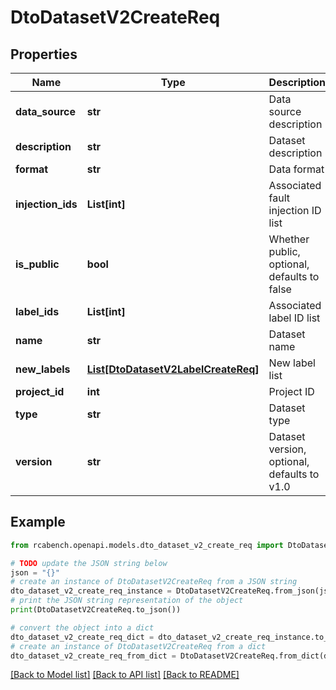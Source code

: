# DtoDatasetV2CreateReq


## Properties

Name | Type | Description | Notes
------------ | ------------- | ------------- | -------------
**data_source** | **str** | Data source description | [optional] 
**description** | **str** | Dataset description | [optional] 
**format** | **str** | Data format | [optional] 
**injection_ids** | **List[int]** | Associated fault injection ID list | [optional] 
**is_public** | **bool** | Whether public, optional, defaults to false | [optional] 
**label_ids** | **List[int]** | Associated label ID list | [optional] 
**name** | **str** | Dataset name | 
**new_labels** | [**List[DtoDatasetV2LabelCreateReq]**](DtoDatasetV2LabelCreateReq.md) | New label list | [optional] 
**project_id** | **int** | Project ID | 
**type** | **str** | Dataset type | 
**version** | **str** | Dataset version, optional, defaults to v1.0 | [optional] 

## Example

```python
from rcabench.openapi.models.dto_dataset_v2_create_req import DtoDatasetV2CreateReq

# TODO update the JSON string below
json = "{}"
# create an instance of DtoDatasetV2CreateReq from a JSON string
dto_dataset_v2_create_req_instance = DtoDatasetV2CreateReq.from_json(json)
# print the JSON string representation of the object
print(DtoDatasetV2CreateReq.to_json())

# convert the object into a dict
dto_dataset_v2_create_req_dict = dto_dataset_v2_create_req_instance.to_dict()
# create an instance of DtoDatasetV2CreateReq from a dict
dto_dataset_v2_create_req_from_dict = DtoDatasetV2CreateReq.from_dict(dto_dataset_v2_create_req_dict)
```
[[Back to Model list]](../README.md#documentation-for-models) [[Back to API list]](../README.md#documentation-for-api-endpoints) [[Back to README]](../README.md)


